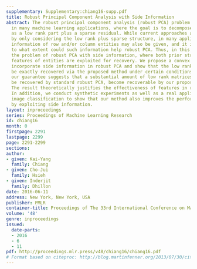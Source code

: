 ```yaml
---
supplementary: Supplementary:chiang16-supp.pdf
title: Robust Principal Component Analysis with Side Information
abstract: The robust principal component analysis (robust PCA) problem has been considered
  in many machine learning applications, where the goal is to decompose the data matrix
  as a low rank part plus a sparse residual. While current approaches are developed
  by only considering the low rank plus sparse structure, in many applications, side
  information of row and/or column entities may also be given, and it is still unclear
  to what extent could such information help robust PCA. Thus, in this paper, we study
  the problem of robust PCA with side information, where both prior structure and
  features of entities are exploited for recovery. We propose a convex problem to
  incorporate side information in robust PCA and show that the low rank matrix can
  be exactly recovered via the proposed method under certain conditions. In particular,
  our guarantee suggests that a substantial amount of low rank matrices, which cannot
  be recovered by standard robust PCA, become recoverable by our proposed method.
  The result theoretically justifies the effectiveness of features in robust PCA.
  In addition, we conduct synthetic experiments as well as a real application on noisy
  image classification to show that our method also improves the performance in practice
  by exploiting side information.
layout: inproceedings
series: Proceedings of Machine Learning Research
id: chiang16
month: 0
firstpage: 2291
lastpage: 2299
page: 2291-2299
sections: 
author:
- given: Kai-Yang
  family: Chiang
- given: Cho-Jui
  family: Hsieh
- given: Inderjit
  family: Dhillon
date: 2016-06-11
address: New York, New York, USA
publisher: PMLR
container-title: Proceedings of The 33rd International Conference on Machine Learning
volume: '48'
genre: inproceedings
issued:
  date-parts:
  - 2016
  - 6
  - 11
pdf: http://proceedings.mlr.press/v48/chiang16/chiang16.pdf
# Format based on citeproc: http://blog.martinfenner.org/2013/07/30/citeproc-yaml-for-bibliographies/
---
```

